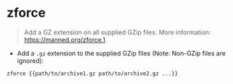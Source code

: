 # zforce

> Add a GZ extension on all supplied GZip files.
> More information: <https://manned.org/zforce.1>.

- Add a `.gz` extension to the supplied GZip files (Note: Non-GZip files are ignored):

`zforce {{path/to/archive1.gz path/to/archive2.gz ...}}`
